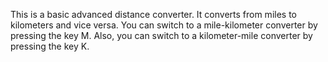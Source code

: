 This is a basic advanced distance converter.
It converts from miles to kilometers and vice versa.
You can switch to a mile-kilometer converter by pressing the key M.
Also, you can switch to a kilometer-mile converter by pressing the key K.
